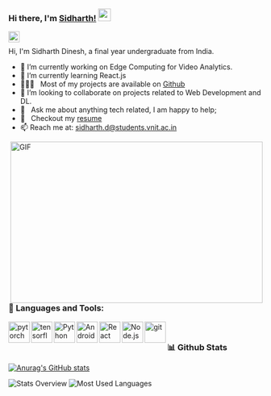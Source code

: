 ### Hi there, I'm [Sidharth!](https://sidharthdinesh.github.io) <img src="https://media.giphy.com/media/hvRJCLFzcasrR4ia7z/giphy.gif" width="25px">

<a href="https://www.linkedin.com/in/sidharth-dinesh/">
  <img align="left" alt="Sidharth's LinkedIN" width="22px" src="https://raw.githubusercontent.com/peterthehan/peterthehan/master/assets/linkedin.svg" />
</a>

<br />

Hi, I'm Sidharth Dinesh, a final year undergraduate from India.

- 🔭 I’m currently working on Edge Computing for Video Analytics.
- 🌱 I’m currently learning React.js
- 👨🏻‍💻 &nbsp; Most of my projects are available on [Github](https://github.com/Sidharth-Dinesh?tab=repositories)
- 👯 I’m looking to collaborate on projects related to Web Development and DL.
- 💬 &nbsp; Ask me about anything tech related, I am happy to help;
- 📝 &nbsp; Checkout my [resume]()
- 📫 Reach me at: sidharth.d@students.vnit.ac.in

<img align="right" alt="GIF" src="https://github.com/abhisheknaiidu/abhisheknaiidu/blob/master/code.gif?raw=true" width="500" height="320" />

### 🔨 Languages and Tools:
<a href="https://pytorch.org/" target="_blank"> <img align="left" src="https://raw.githubusercontent.com/rahul-jha98/github_readme_icons/main/language_and_tools/square/pytorch/pytorch.svg" alt="pytorch" height="42px"/> </a> 
<a href="https://www.tensorflow.org" target="_blank"> <img align="left" src="https://raw.githubusercontent.com/rahul-jha98/github_readme_icons/main/language_and_tools/square/tensorflow/tensorflow.svg" alt="tensorflow" height="42px"/> </a> 
<a href="https://www.python.org" target="_blank"><img align="left" alt="Python" height ="42px" src="https://raw.githubusercontent.com/rahul-jha98/github_readme_icons/main/language_and_tools/square/python/python.svg"></a>
<a href="https://developer.android.com" target="_blank"> <img align="left" alt="Android" height ="42px" src="https://raw.githubusercontent.com/rahul-jha98/github_readme_icons/main/language_and_tools/square/android/android.svg"> </a>
<a href="https://reactjs.org/" target="_blank"> <img align="left" alt="React" height ="42px" src="https://raw.githubusercontent.com/rahul-jha98/github_readme_icons/main/language_and_tools/square/react/react.svg"></a>
<a href="https://nodejs.org" target="_blank"><img align="left" alt="Node.js" height ="42px" src="https://raw.githubusercontent.com/rahul-jha98/github_readme_icons/main/language_and_tools/square/node/node.svg"></a>
<a href="https://git-scm.com/" target="_blank"> <img src="https://raw.githubusercontent.com/rahul-jha98/github_readme_icons/main/language_and_tools/square/git-scm/git-scm.svg" align="left" alt="git" height='42px'/> </a>

<br>

### 📊 Github Stats
<a href='https://github.com/Sidharth-Dinesh/github-stats-transparent'>
  
  [![Anurag's GitHub stats](https://github-readme-stats.vercel.app/api?username=Sidharth-Dinesh)](https://github.com/Sidharth-Dinesh/github-readme-stats)

  
![Stats Overview](https://raw.githubusercontent.com/Sidharth-Dinesh/github-stats-transparent/output/generated/overview.svg)
![Most Used Languages](https://raw.githubusercontent.com/Sidharth-Dinesh/github-stats-transparent/output/generated/languages.svg)

</a>

<br>
